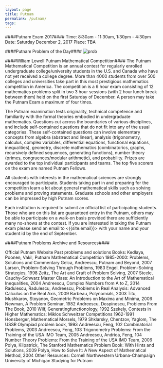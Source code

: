 ```yaml
---
layout: page
title: Putnam
permalink: /putnam/
tags: 
---
```


####Putnam Exam 2017####
Time: 8:30am - 11:30am, 1:30pm - 4:30pm
Date: Saturday December 2, 2017
Place: TBA

####Putnam Problem of the Day####
![prob]("http://www.math.harvard.edu/putnam/day.gif")

####William Lowell Putnam Mathematical Competition####
The Putnam Mathematical Competition is an annual contest for regularly enrolled undergraduate college/university students in the U.S. and Canada who have not yet received a college degree. More than 4000 students from over 500 colleges and universities take part in this most prestigious mathematics competition in America. The competition is a 6 hour exam consisting of 12 mathematics problems split in two 3 hour sessions (with 2 hour lunch break between them) held on the first Saturday of December. A person may take the Putnam Exam a maximum of four times.

The Putnam examination tests originality, technical competence and familiarity with the formal theories embodied in undergraduate mathematics. Questions cut across the boundaries of various disciplines, and include self-contained questions that do not fit into any of the usual categories. These self-contained questions can involve elementary concepts from algebra (abstract and linear), analysis (trigonometry, calculus, complex variables, differential equations, functional equations, inequalities), geometry, discrete mathematics (combinatorics, graphs, recursively defined sequences, generating functions), number theory (primes, congruences/modular arithmetic), and probability. Prizes are awarded to the top individual participants and teams. The top five scorers on the exam are named Putnam Fellows.

All students with interests in the mathematical sciences are strongly encouraged to participate. Students taking part in and preparing for the competition learn a lot about general mathematical skills such as solving problems and proving statements. Graduate schools and other employers can be impressed by high Putnam scores.

Each institution is required to submit an official list of participating students. Those who are on this list are guaranteed entry in the Putnam, others may be able to participate on a walk-on basis provided there are sufficiently many no-shows at the contest. If you are interested in taking the Putnam exam please send an email to <{{site.email}}> with your name and your student id by the end of September.

####Putnam Problems Archive and Resources####

Official Putnam Website
Past problems and solutions
Books:
	Kedlaya, Poonen, Vakil, Putnam Mathematical Competition 1985-2000: Problems, Solutions and Commentary
	Gelca, Andreescu, Putnam and Beyond, 2007
	Larson, Problem-Solving Through Problems, 1983
	Engel, Problem-Solving Strategies, 1998
	Zeitz, The Art and Craft of Problem Solving, 2007
	Steele, Cauchy-Schwarz Master Class: An Introduction to the Art of Mathematical Inequalities, 2004
	Andreescu, Complex Numbers from A to Z, 2014
	Radulescu, Radulescu, Andreescu, Problems in Real Analysis: Advanced Calculus on the Real Axis, 2009
	Barbeau, Polynomials, 2003
	Titu, Mushkarov, Stoyanov, Geometric Problems on Maxima and Minima, 2006
	Newman, A Problem Seminar, 1982
	Andreescu, Dospinescu, Problems From The Book, 2010
	Wilf, Generatingfunctionology, 1992
	Szekely, Contests in Higher Mathematics: Miklos Schweitzer Competitions 1962-1991
	Honsberger, Mathematical Morsels, 1979
	Shklarsky, Chentzov, Yaglom, The USSR Olympiad problem book, 1993
	Andreescu, Feng, 102 Combinatorial Problems, 2003
	Andreescu, Feng, 103 Trigonometry Problems: From the Training of the USA IMO Team, 2005
	Andreescu, Andrica, Feng, 104 Number Theory Problems: From the Training of the USA IMO Team, 2006
	Polya, Kilpatrick, The Stanford Mathematics Problem Book: With Hints and Solutions, 2009
	Polya, How to Solve It: A New Aspect of Mathematical Method, 2004
Other Resources:
	Cornell
	Northwestern
	Urbana-Champaign
	University of Michigan
Studying for Putnam

